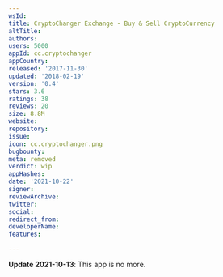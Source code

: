 ```yaml
---
wsId: 
title: CryptoChanger Exchange - Buy & Sell CryptoCurrency
altTitle: 
authors: 
users: 5000
appId: cc.cryptochanger
appCountry: 
released: '2017-11-30'
updated: '2018-02-19'
version: '0.4'
stars: 3.6
ratings: 38
reviews: 20
size: 8.8M
website: 
repository: 
issue: 
icon: cc.cryptochanger.png
bugbounty: 
meta: removed
verdict: wip
appHashes: 
date: '2021-10-22'
signer: 
reviewArchive: 
twitter: 
social: 
redirect_from: 
developerName: 
features: 

---
```


**Update 2021-10-13**: This app is no more.

